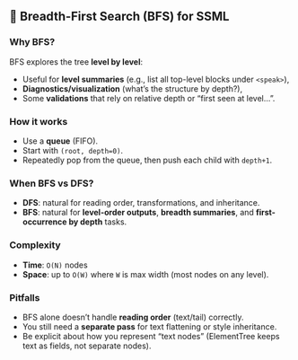 ## 🧭 Breadth-First Search (BFS) for SSML

### Why BFS?
BFS explores the tree **level by level**:
- Useful for **level summaries** (e.g., list all top-level blocks under `<speak>`),
- **Diagnostics/visualization** (what’s the structure by depth?),
- Some **validations** that rely on relative depth or “first seen at level…”.

### How it works
- Use a **queue** (FIFO).
- Start with `(root, depth=0)`.
- Repeatedly pop from the queue, then push each child with `depth+1`.

### When BFS vs DFS?
- **DFS**: natural for reading order, transformations, and inheritance.
- **BFS**: natural for **level-order outputs**, **breadth summaries**, and **first-occurrence by depth** tasks.

### Complexity
- **Time**: `O(N)` nodes
- **Space**: up to `O(W)` where `W` is max width (most nodes on any level).

### Pitfalls
- BFS alone doesn’t handle **reading order** (text/tail) correctly.
- You still need a **separate pass** for text flattening or style inheritance.
- Be explicit about how you represent “text nodes” (ElementTree keeps text as fields, not separate nodes).